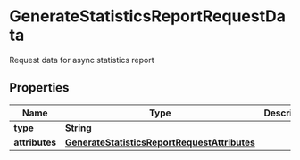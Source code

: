 

# GenerateStatisticsReportRequestData

Request data for async statistics report

## Properties

| Name | Type | Description | Notes |
|------------ | ------------- | ------------- | -------------|
|**type** | **String** |  |  |
|**attributes** | [**GenerateStatisticsReportRequestAttributes**](GenerateStatisticsReportRequestAttributes.md) |  |  |



